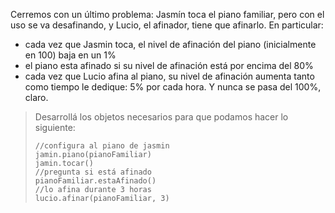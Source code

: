 Cerremos con un último problema: Jasmín toca el piano familiar, pero con el uso se va desafinando, y Lucio, el afinador, tiene que afinarlo. En particular: 

* cada vez que Jasmin toca, el nivel de afinación del piano (inicialmente en 100) baja en un 1%
* el piano esta afinado si su nivel de afinación está por encima del 80%
* cada vez que Lucio afina al piano, su nivel de afinación aumenta tanto como tiempo le dedique: 5% por cada hora. Y nunca se pasa del 100%, claro. 

> Desarrollá los objetos necesarios para que podamos hacer lo siguiente: 
> 
> ```wollok
> //configura al piano de jasmin
> jamin.piano(pianoFamiliar) 
> jamin.tocar()
> //pregunta si está afinado
> pianoFamiliar.estaAfinado()
> //lo afina durante 3 horas
> lucio.afinar(pianoFamiliar, 3)
```
